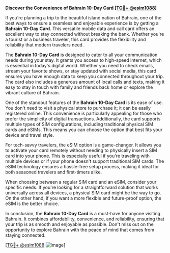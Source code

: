 **Discover the Convenience of Bahrain 10-Day Card [[TG💪+ @esim1088](https://t.me/s/esim1088)]**

If you're planning a trip to the beautiful island nation of Bahrain, one of the best ways to ensure a seamless and enjoyable experience is by getting a **Bahrain 10-Day Card**. This versatile mobile data and call card offers an excellent way to stay connected without breaking the bank. Whether you're a tourist or a business traveler, this card provides the flexibility and reliability that modern travelers need.

The **Bahrain 10-Day Card** is designed to cater to all your communication needs during your stay. It grants you access to high-speed internet, which is essential in today's digital world. Whether you need to check emails, stream your favorite shows, or stay updated with social media, this card ensures you have enough data to keep you connected throughout your trip. The card also includes a generous amount of local calls and texts, making it easy to stay in touch with family and friends back home or explore the vibrant culture of Bahrain.

One of the standout features of the **Bahrain 10-Day Card** is its ease of use. You don't need to visit a physical store to purchase it; it can be easily registered online. This convenience is particularly appealing for those who prefer the simplicity of digital transactions. Additionally, the card supports multiple types of SIM configurations, including traditional physical SIM cards and eSIMs. This means you can choose the option that best fits your device and travel style.

For tech-savvy travelers, the eSIM option is a game-changer. It allows you to activate your card remotely without needing to physically insert a SIM card into your phone. This is especially useful if you're traveling with multiple devices or if your phone doesn't support traditional SIM cards. The eSIM technology ensures a hassle-free setup process, making it ideal for both seasoned travelers and first-timers alike.

When choosing between a regular SIM card and an eSIM, consider your specific needs. If you're looking for a straightforward solution that works universally across all devices, a physical SIM card might be the way to go. On the other hand, if you want a more flexible and future-proof option, the eSIM is the better choice.

In conclusion, the **Bahrain 10-Day Card** is a must-have for anyone visiting Bahrain. It combines affordability, convenience, and reliability, ensuring that your trip is as smooth and enjoyable as possible. Don't miss out on the opportunity to explore Bahrain with the peace of mind that comes from staying connected. 

[[TG💪+ @esim1088](https://t.me/s/esim1088) ![Image](https://i.postimg.cc/Y0z9fWf4/image.png)]
